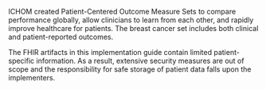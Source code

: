 ICHOM created Patient-Centered Outcome Measure Sets to compare performance globally, allow clinicians to learn from each other, and rapidly improve healthcare for patients. The breast cancer set includes both clinical and patient-reported outcomes. 

The FHIR artifacts in this implementation guide contain limited patient-specific information. As a result, extensive security measures are out of scope and the responsibility for safe storage of patient data falls upon the implementers. 

